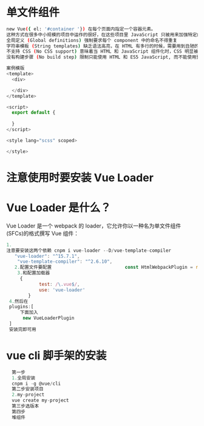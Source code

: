 # 单文件组件

```bash
new Vue({ el: '#container '}) 在每个页面内指定一个容器元素。
这种方式在很多中小规模的项目中运作的很好，在这些项目里 JavaScript 只被用来加强特定的视图。但当在更复杂的项目中，或者你的前端完全由 JavaScript 驱动的时候，下面这些缺点将变得非常明显：
全局定义 (Global definitions) 强制要求每个 component 中的命名不得重复
字符串模板 (String templates) 缺乏语法高亮，在 HTML 有多行的时候，需要用到丑陋的 \
不支持 CSS (No CSS support) 意味着当 HTML 和 JavaScript 组件化时，CSS 明显被遗漏
没有构建步骤 (No build step) 限制只能使用 HTML 和 ES5 JavaScript, 而不能使用预处理器
```
```js
案例模版
<template>
  <div>

  </div>
</template>

<script>
  export default {
    
  }
</script>

<style lang="scss" scoped>

</style>
```
# 注意使用时要安装 Vue Loader
# Vue Loader 是什么？
Vue Loader 是一个 webpack 的 loader，它允许你以一种名为单文件组件 (SFCs)的格式撰写 Vue 组件：
```js
1.
注意要安装这两个依赖 cnpm i vue-loader --D/vue-template-compiler
   "vue-loader": "^15.7.1",
    "vue-template-compiler": "^2.6.10",
   2.配置文件要配置                           const HtmlWebpackPlugin = require('html-webpack-plugin');
    3.和配置加载器
     {
            test: /\.vue$/,
            use: 'vue-loader'
        }
 4.然后在
 plugins:[
     下面加入
      new VueLoaderPlugin
 ]
 安装完即可用
```


# vue cli 脚手架的安装

```js
  第一步
  1.全局安装
  cnpm i -g @vue/cli
  第二步安装项目
  2.my-project
  vue create my-project
  第三步选版本
  第四步
  堆组件
  ```



